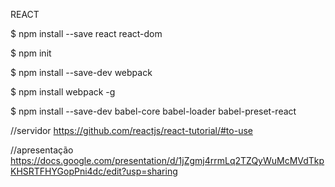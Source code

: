 

REACT

$ npm install --save react react-dom

$ npm init

$ npm install --save-dev webpack

$ npm install webpack -g

$ npm install --save-dev babel-core babel-loader babel-preset-react

//servidor
https://github.com/reactjs/react-tutorial/#to-use

//apresentação
https://docs.google.com/presentation/d/1jZgmj4rrmLq2TZQyWuMcMVdTkpKHSRTFHYGopPni4dc/edit?usp=sharing

